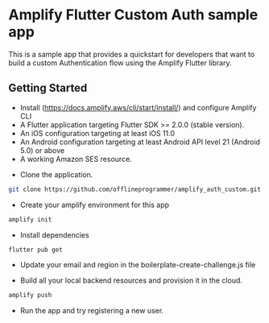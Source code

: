 # Amplify Flutter Custom Auth sample app

This is a sample app that provides a quickstart for developers that want to build a custom Authentication flow using the Amplify Flutter library.

## Getting Started
* Install (https://docs.amplify.aws/cli/start/install/) and configure Amplify CLI
* A Flutter application targeting Flutter SDK >= 2.0.0 (stable version).
* An iOS configuration targeting at least iOS 11.0
* An Android configuration targeting at least Android API level 21 (Android 5.0) or above
* A working Amazon SES resource.


- Clone the application.

```bash
git clone https://github.com/offlineprogrammer/amplify_auth_custom.git
```

- Create your amplify environment for this app

```bash
amplify init
```

- Install dependencies

```bash
flutter pub get
```

- Update your email and region in the boilerplate-create-challenge.js file


- Build all your local backend resources and provision it in the cloud.

```bash
amplify push
```

- Run the app and try registering a new user.